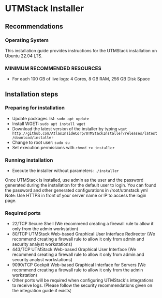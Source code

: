 # UTMStack Installer

## Recommendations

### Operating System

This installation guide provides instructions for the UTMStack installation on Ubuntu 22.04 LTS.

### MINIMUM RECOMMENDED RESOURCES
- For each 100 GB of live logs: 4 Cores, 8 GB RAM, 256 GB Disk Space

## Installation steps

### Preparing for installation

- Update packages list: `sudo apt update`
- Install WGET: `sudo apt install wget`
- Download the latest version of the installer by typing `wget http://github.com/AtlasInsideCorp/UTMStackInstaller/releases/latest/download/installer`
- Change to root user: `sudo su`
- Set execution permissions with `chmod +x installer`

### Running installation

- Execute the installer without parameters: `./installer`

Once UTMStack is installed, use admin as the user and the password generated during the installation for the default user to login. You can found the password and other generated configurations in /root/utmstack.yml
Note: Use HTTPS in front of your server name or IP to access the login page.

### Required ports
- 22/TCP Secure Shell (We recommend creating a firewall rule to allow it only from the admin workstation)
- 80/TCP UTMStack Web-based Graphical User Interface Redirector (We recommend creating a firewall rule to allow it only from admin and security analyst workstations)
- 443/TCP UTMStack Web-based Graphical User Interface (We recommend creating a firewall rule to allow it only from admin and security analyst workstations)
- 9090/TCP Cockpit Web-based Graphical Interface for Servers (We recommend creating a firewall rule to allow it only from the admin workstation)
- Other ports will be required when configuring UTMStack's integrations to receive logs. (Please follow the security recommendations given on the integration guide if exists)
